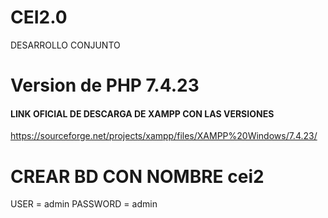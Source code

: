 # CEI2.0
 DESARROLLO CONJUNTO

# Version de PHP 7.4.23

#### LINK OFICIAL DE DESCARGA DE XAMPP CON LAS VERSIONES

https://sourceforge.net/projects/xampp/files/XAMPP%20Windows/7.4.23/

# CREAR BD CON NOMBRE cei2

USER = admin
PASSWORD = admin
